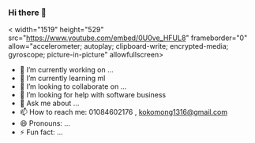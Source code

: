 ### Hi there 👋
< width="1519" height="529" src="https://www.youtube.com/embed/0U0ve_HFUL8" frameborder="0" allow="accelerometer; autoplay; clipboard-write; encrypted-media; gyroscope; picture-in-picture" allowfullscreen></iframe>
- 🔭 I’m currently working on ...
- 🌱 I’m currently learning ml
- 👯 I’m looking to collaborate on ...
- 🤔 I’m looking for help with software business
- 💬 Ask me about ...
- 📫 How to reach me: 01084602176 , kokomong1316@gmail.com
- 😄 Pronouns: ...
- ⚡ Fun fact: ...

